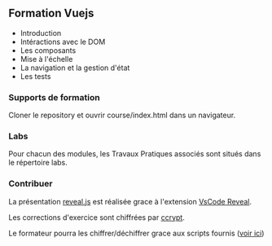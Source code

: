 ## Formation Vuejs

- Introduction
- Intéractions avec le DOM
- Les composants
- Mise à l'échelle
- La navigation et la gestion d'état
- Les tests

### Supports de formation

Cloner le repository et ouvrir course/index.html dans un navigateur.

### Labs

Pour chacun des modules, les Travaux Pratiques associés sont situés dans le répertoire labs.

### Contribuer

La présentation [reveal.js](https://revealjs.com/#/) est réalisée grace à l'extension [VsCode Reveal](https://marketplace.visualstudio.com/items?itemName=evilz.vscode-reveal).

Les corrections d'exercice sont chiffrées par [ccrypt](http://ccrypt.sourceforge.net/).

Le formateur pourra les chiffrer/déchiffrer grace aux scripts fournis ([voir ici](lab_correction/README.md))